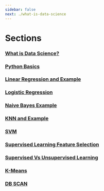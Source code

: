 ```yaml
---
sidebar: false
next: ./what-is-data-science
---
```

# Sections
### [What is Data Science?](/sections/what-is-data-science)
### [Python Basics](/sections/python-basics)
### [Linear Regression and Example](/sections/linear-regression)
### [Logistic Regression](/sections/logistic-regression)
### [Naive Bayes Example](/sections/naive-bayes)
### [KNN and Example](/sections/knn)
### [SVM](/sections/svm)
### [Supervised Learning Feature Selection](/sections/supervised-feature-selection)
### [Supervised Vs Unsupervised Learning](/sections/supervised-vs-unsupervised)
### [K-Means](/sections/kmeans)
### [DB SCAN](/sections/dbscan)
